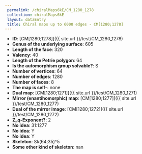 ```yaml
--- 
 permalink: /chiralMaps6kE/CM_1280_1278 
 collection: chiralMaps6kE
 layout: dataEntry
 title: Chiral maps up to 6000 edges - CM[1280;1278]
---
```


- **ID**: [CM[1280;1278]]({{ site.url }}/test/CM_1280_1278)
- **Genus of the underlying surface**: 605
- **Length of the face**: 320
- **Valency**: 40
- **Length of the Petrie polygon**: 64
- **Is the automorphism group solvable?**: S
- **Number of vertices**: 64
- **Number of edges**: 1280
- **Number of faces**: 8
- **The map is self-**: none
- **Dual map**: [CM[1280;1271]]({{ site.url }}/test/CM_1280_1271)
- **Mirror (enantihomorphic) map**: [CM[1280;1277]]({{ site.url }}/test/CM_1280_1277)
- **Dual of the mirror image**: [CM[1280;1272]]({{ site.url }}/test/CM_1280_1272)
- **Z_q-Exponent?**: 2
- **No idea**:  31:1277
- **No idea**: Y
- **No idea**: Y
- **Skeleton**: Sk(64;35)^5
- **Some other kind of skeleton**: nan
